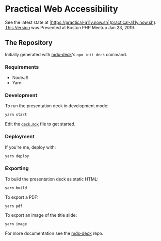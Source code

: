 # Practical Web Accessibility

See the latest state at [https://practical-a11y.now.sh](practical-a11y.now.sh). [This Version](https://boston-php-practical-a11y-iou3vcg5g.now.sh/) was Presented at Boston PHP Meetup Jan 23, 2019.

## The Repository

Initially generated with [mdx-deck][]'s `npm init deck` command.

### Requirements

- NodeJS
- Yarn

### Development

To run the presentation deck in development mode:

```sh
yarn start
```

Edit the [`deck.mdx`](deck.mdx) file to get started.

### Deployment

If you're me, deploy with:

```sh
yarn deploy
```

### Exporting

To build the presentation deck as static HTML:

```sh
yarn build
```

To export a PDF:

```sh
yarn pdf
```

To export an image of the title slide:

```sh
yarn image
```

For more documentation see the [mdx-deck][] repo.

[mdx-deck]: https://github.com/jxnblk/mdx-deck
